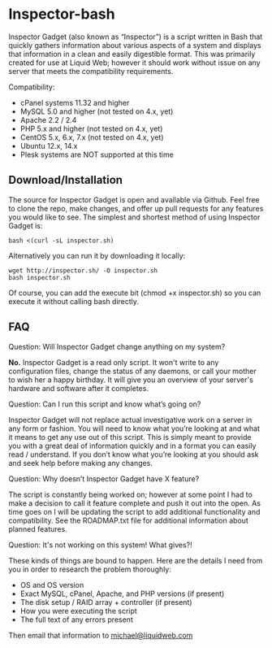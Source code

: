 Inspector-bash
====

Inspector Gadget (also known as “Inspector”) is a script written in Bash that quickly gathers information about various aspects of a system and displays that information in a clean and easily digestible format. This was primarily created for use at Liquid Web; however it should work without issue on any server that meets the compatibility requirements.

Compatibility:

* cPanel systems 11.32 and higher
* MySQL 5.0 and higher (not tested on 4.x, yet)
* Apache 2.2 / 2.4
* PHP 5.x and higher (not tested on 4.x, yet)
* CentOS 5.x, 6.x, 7.x (not tested on 4.x, yet)
* Ubuntu 12.x, 14.x
* Plesk systems are NOT supported at this time

Download/Installation
--

The source for Inspector Gadget is open and available via Github. Feel free to clone the repo, make changes, and offer up pull requests for any features you would like to see. The simplest and shortest method of using Inspector Gadget is:

    bash <(curl -sL inspector.sh)

Alternatively you can run it by downloading it locally:

    wget http://inspector.sh/ -O inspector.sh
    bash inspector.sh

Of course, you can add the execute bit (chmod +x inspector.sh) so you can execute it without calling bash directly.

FAQ
--

Question: Will Inspector Gadget change anything on my system?

**No.** Inspector Gadget is a read only script. It won't write to any configuration files, change the status of any daemons, or call your mother to wish her a happy birthday. It will give you an overview of your server's hardware and software after it completes.

Question: Can I run this script and know what’s going on?

Inspector Gadget will not replace actual investigative work on a server in any form or fashion. You will need to know what you’re looking at and what it means to get any use out of this script. This is simply meant to provide you with a great deal of information quickly and in a format you can easily read / understand. If you don’t know what you’re looking at you should ask and seek help before making any changes.

Question: Why doesn’t Inspector Gadget have X feature?

The script is constantly being worked on; however at some point I had to make a decision to call it feature complete and push it out into the open. As time goes on I will be updating the script to add additional functionality and compatibility. See the ROADMAP.txt file for additional information about planned features.

Question: It's not working on this system! What gives?!

These kinds of things are bound to happen. Here are the details I need from you in order to research the problem thoroughly:

* OS and OS version
* Exact MySQL, cPanel, Apache, and PHP versions (if present)
* The disk setup / RAID array + controller (if present)
* How you were executing the script
* The full text of any errors present

Then email that information to michael@liquidweb.com
